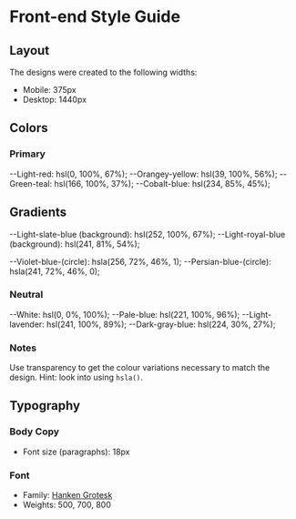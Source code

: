 # Front-end Style Guide

## Layout

The designs were created to the following widths:

- Mobile: 375px
- Desktop: 1440px

## Colors

### Primary

--Light-red: hsl(0, 100%, 67%);
--Orangey-yellow: hsl(39, 100%, 56%);
--Green-teal: hsl(166, 100%, 37%);
--Cobalt-blue: hsl(234, 85%, 45%);

## Gradients

--Light-slate-blue (background): hsl(252, 100%, 67%);
--Light-royal-blue (background): hsl(241, 81%, 54%);

--Violet-blue-(circle): hsla(256, 72%, 46%, 1);
--Persian-blue-(circle): hsla(241, 72%, 46%, 0);



### Neutral

--White: hsl(0, 0%, 100%);
--Pale-blue: hsl(221, 100%, 96%);
--Light-lavender: hsl(241, 100%, 89%);
--Dark-gray-blue: hsl(224, 30%, 27%);

### Notes

Use transparency to get the colour variations necessary to match the design. Hint: look into using `hsla()`.

## Typography

### Body Copy

- Font size (paragraphs): 18px

### Font

- Family: [Hanken Grotesk](https://fonts.google.com/specimen/Hanken+Grotesk)
- Weights: 500, 700, 800
